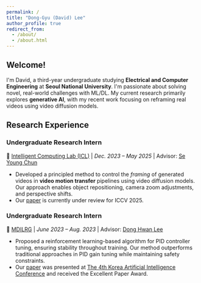 ```yaml
---
permalink: /
title: "Dong-Gyu (David) Lee"
author_profile: true
redirect_from: 
  - /about/
  - /about.html
---
```


## **Welcome!**  
I'm David, a third-year undergraduate studying **Electrical and Computer Engineering** at **Seoul National University**. I'm passionate about solving novel, real-world challenges with ML/DL. My current research primarily explores **generative AI**, with my recent work focusing on reframing real videos using video diffusion models. 


## **Research Experience**  

### **Undergraduate Research Intern**  
📍 [Intelligent Computing Lab (ICL)](https://icl.snu.ac.kr) | *Dec. 2023 – May 2025* |
Advisor: [Se Young Chun](https://icl.snu.ac.kr/pi)
- Developed a principled method to control the *framing* of generated videos in **video motion transfer** pipelines using video diffusion models. Our approach enables object repositioning, camera zoom adjustments, and perspective shifts.  
- Our [paper](https://dg-lee23.github.io/principled-reframing-project-page/) is currently under review for ICCV 2025.  

### **Undergraduate Research Intern**  
📍 [MDILRG](https://sites.google.com/site/donghwanleehome/home) | *June 2023 – Aug. 2023* | 
Advisor: [Dong Hwan Lee](https://ee.kaist.ac.kr/professor/17375/)  
- Proposed a reinforcement learning-based algorithm for PID controller tuning, ensuring stability throughout training. Our method outperforms traditional approaches in PID gain tuning while maintaining safety constraints.  
- Our [paper](https://www.dbpia.co.kr/journal/articleDetail?nodeId=NODE11554762) was presented at [The 4th Korea Artificial Intelligence Conference](https://2023.koreaai.org/) and received the Excellent Paper Award.  

